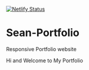 [![Netlify Status](https://api.netlify.com/api/v1/badges/95f58bd1-48b5-4372-9cff-34a38246e799/deploy-status)](https://app.netlify.com/sites/seanp/deploys)

# Sean-Portfolio
Responsive Portfolio website

Hi and Welcome to My Portfolio